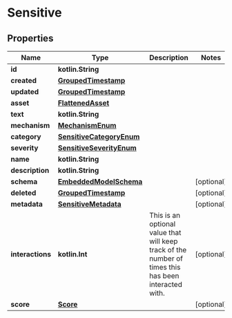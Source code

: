 
# Sensitive

## Properties
Name | Type | Description | Notes
------------ | ------------- | ------------- | -------------
**id** | **kotlin.String** |  | 
**created** | [**GroupedTimestamp**](GroupedTimestamp) |  | 
**updated** | [**GroupedTimestamp**](GroupedTimestamp) |  | 
**asset** | [**FlattenedAsset**](FlattenedAsset) |  | 
**text** | **kotlin.String** |  | 
**mechanism** | [**MechanismEnum**](MechanismEnum) |  | 
**category** | [**SensitiveCategoryEnum**](SensitiveCategoryEnum) |  | 
**severity** | [**SensitiveSeverityEnum**](SensitiveSeverityEnum) |  | 
**name** | **kotlin.String** |  | 
**description** | **kotlin.String** |  | 
**schema** | [**EmbeddedModelSchema**](EmbeddedModelSchema) |  |  [optional]
**deleted** | [**GroupedTimestamp**](GroupedTimestamp) |  |  [optional]
**metadata** | [**SensitiveMetadata**](SensitiveMetadata) |  |  [optional]
**interactions** | **kotlin.Int** | This is an optional value that will keep track of the number of times this has been interacted with. |  [optional]
**score** | [**Score**](Score) |  |  [optional]



